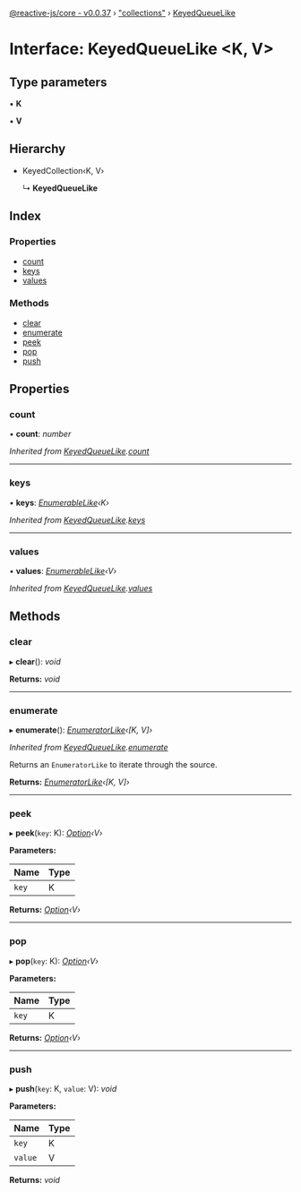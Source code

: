 [@reactive-js/core - v0.0.37](../README.md) › ["collections"](../modules/_collections_.md) › [KeyedQueueLike](_collections_.keyedqueuelike.md)

# Interface: KeyedQueueLike <**K, V**>

## Type parameters

▪ **K**

▪ **V**

## Hierarchy

* KeyedCollection‹K, V›

  ↳ **KeyedQueueLike**

## Index

### Properties

* [count](_collections_.keyedqueuelike.md#count)
* [keys](_collections_.keyedqueuelike.md#keys)
* [values](_collections_.keyedqueuelike.md#values)

### Methods

* [clear](_collections_.keyedqueuelike.md#clear)
* [enumerate](_collections_.keyedqueuelike.md#enumerate)
* [peek](_collections_.keyedqueuelike.md#peek)
* [pop](_collections_.keyedqueuelike.md#pop)
* [push](_collections_.keyedqueuelike.md#push)

## Properties

###  count

• **count**: *number*

*Inherited from [KeyedQueueLike](_collections_.keyedqueuelike.md).[count](_collections_.keyedqueuelike.md#count)*

___

###  keys

• **keys**: *[EnumerableLike](_enumerable_.enumerablelike.md)‹K›*

*Inherited from [KeyedQueueLike](_collections_.keyedqueuelike.md).[keys](_collections_.keyedqueuelike.md#keys)*

___

###  values

• **values**: *[EnumerableLike](_enumerable_.enumerablelike.md)‹V›*

*Inherited from [KeyedQueueLike](_collections_.keyedqueuelike.md).[values](_collections_.keyedqueuelike.md#values)*

## Methods

###  clear

▸ **clear**(): *void*

**Returns:** *void*

___

###  enumerate

▸ **enumerate**(): *[EnumeratorLike](_enumerable_.enumeratorlike.md)‹[K, V]›*

*Inherited from [KeyedQueueLike](_collections_.keyedqueuelike.md).[enumerate](_collections_.keyedqueuelike.md#enumerate)*

Returns an `EnumeratorLike` to iterate through the source.

**Returns:** *[EnumeratorLike](_enumerable_.enumeratorlike.md)‹[K, V]›*

___

###  peek

▸ **peek**(`key`: K): *[Option](../modules/_option_.md#option)‹V›*

**Parameters:**

Name | Type |
------ | ------ |
`key` | K |

**Returns:** *[Option](../modules/_option_.md#option)‹V›*

___

###  pop

▸ **pop**(`key`: K): *[Option](../modules/_option_.md#option)‹V›*

**Parameters:**

Name | Type |
------ | ------ |
`key` | K |

**Returns:** *[Option](../modules/_option_.md#option)‹V›*

___

###  push

▸ **push**(`key`: K, `value`: V): *void*

**Parameters:**

Name | Type |
------ | ------ |
`key` | K |
`value` | V |

**Returns:** *void*
